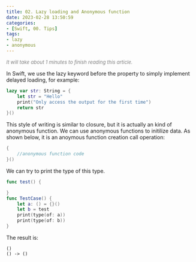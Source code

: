 ```yaml
---
title: 02. Lazy loading and Anonymous function
date: 2023-02-28 13:50:59
categories: 
- [Swift, 00. Tips]
tags:
- lazy
- anonymous
---
```

  
<font color=gray size=2>*It will take about 1 minutes to finish reading this article.*</font>


In Swift, we use the lazy keyword before the property to simply implement delayed loading, for example:

```Swift 
lazy var str: String = {
    let str = "Hello" 
    print("Only access the output for the first time")
    return str
}()
```
This style of writing is similar to closure, but it is actually an kind of anonymous function. We can use anonymous functions to initilize data. As shown below, it is an anoymous function creation call operation:
```Swift
{
	//anonymous function code
}()
```
We can try to print the type of this type.
```Swift
func test() {

}
func TestCase() {
    let a: () = {}()
    let b = test
    print(type(of: a))
    print(type(of: b))
}
```
The result is:
```
()
() -> ()
```



